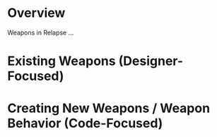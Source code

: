 # Overview

Weapons in Relapse …

# Existing Weapons (Designer-Focused)



# Creating New Weapons / Weapon Behavior (Code-Focused)
